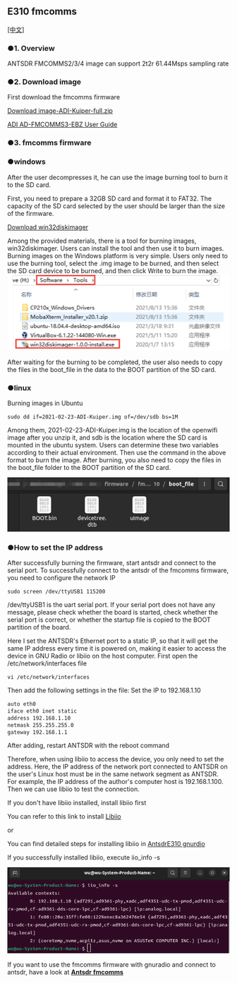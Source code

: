 ## E310 fmcomms

[[中文]](../../../cn/device_and_usage_manual/ANTSDR_E_Series_Module/ANTSDR_E310_Reference_Manual/AntsdrE310_fmcomms_cn.html)

### ●1. Overview

ANTSDR FMCOMMS2/3/4 image can support 2t2r 61.44Msps sampling rate

### ●2. Download image 

First download the fmcomms firmware

[Download image-ADI-Kuiper-full.zip](https://wiki.analog.com/resources/tools-software/linux-software/adi-kuiper_images/release_notes)

[ADI AD-FMCOMMS3-EBZ User Guide](https://wiki.analog.com/resources/eval/user-guides/ad-fmcomms3-ebz#:~:text=The%20AD-FMComms3-EBZ%20is%20an%20FMC%20board%20for%20the,be%20found%20on%20the%20the%20ADI%20web%20site)

### ●3. fmcomms firmware 
### ●windows

After the user decompresses it, he can use the image burning tool to burn it to the SD card.

First, you need to prepare a 32GB SD card and format it to FAT32. The capacity of the SD card selected by the user should be larger than the size of the firmware.

[Download win32diskimager](https://sourceforge.net/projects/win32diskimager)

Among the provided materials, there is a tool for burning images, win32diskimager. Users can install the tool and then use it to burn images. Burning images on the Windows platform is very simple. Users only need to use the burning tool, select the .img image to be burned, and then select the SD card device to be burned, and then click Write to burn the image.
![e310](./ANTSDR_E310_Reference_Manual.assets/windows_win32diskimage.png)

After waiting for the burning to be completed, the user also needs to copy the files in the boot_file in the data to the BOOT partition of the SD card.


### ●linux
Burning images in Ubuntu

```
sudo dd if=2021-02-23-ADI-Kuiper.img of=/dev/sdb bs=1M
```
Among them, 2021-02-23-ADI-Kuiper.img is the location of the openwifi image after you unzip it, and sdb is the location where the SD card is mounted in the ubuntu system. Users can determine these two variables according to their actual environment. Then use the command in the above format to burn the image. After burning, you also need to copy the files in the boot_file folder to the BOOT partition of the SD card.

![e310](./ANTSDR_E310_Reference_Manual.assets/fmcomms_bootfile.png)

### ●How to set the IP address
After successfully burning the firmware, start antsdr and connect to the serial port. To successfully connect to the antsdr of the fmcomms firmware, you need to configure the network IP
```
sudo screen /dev/ttyUSB1 115200
```
/dev/ttyUSB1 is the uart serial port. If your serial port does not have any message, please check whether the board is started, check whether the serial port is correct, or whether the startup file is copied to the BOOT partition of the board.

Here I set the ANTSDR's Ethernet port to a static IP, so that it will get the same IP address every time it is powered on, making it easier to access the device in GNU Radio or libiio on the host computer. First open the /etc/network/interfaces file
```
vi /etc/network/interfaces
```
Then add the following settings in the file: Set the IP to 192.168.1.10
```
auto eth0
iface eth0 inet static
address 192.168.1.10
netmask 255.255.255.0
gateway 192.168.1.1
```
After adding, restart ANTSDR with the reboot command

Therefore, when using libiio to access the device, you only need to set the address. Here, the IP address of the network port connected to ANTSDR on the user's Linux host must be in the same network segment as ANTSDR. For example, the IP address of the author's computer host is 192.168.1.100. Then we can use libiio to test the connection.

If you don't have libiio installed, install libiio first

You can refer to this link to install [Libiio](https://wiki.analog.com/resources/eval/user-guides/ad-fmcdaq2-ebz/software/linux/applications/libiio#:~:text=Libiio%20is%20a%20library%20that%20has%20been%20developed,of%20software%20interfacing%20Linux%20Industrial%20I%2FO%20%28IIO%29%20devices.)

or

You can find detailed steps for installing libiio in [AntsdrE310 gnurdio](./AntsdrE310_gnurdio.html)


If you successfully installed libiio, execute iio_info -s

![e310](./ANTSDR_E310_Reference_Manual.assets/fmcomms_iio_info.png)

If you want to use the fmcomms firmware with gnuradio and connect to antsdr, have a look at **[Antsdr fmcomms](./AntsdrE310_gnurdio.html)**